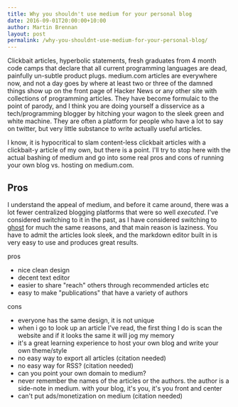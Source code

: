 ```yaml
---
title: Why you shouldn't use medium for your personal blog
date: 2016-09-01T20:00:00+10:00
author: Martin Brennan
layout: post
permalink: /why-you-shouldnt-use-medium-for-your-personal-blog/
---
```


Clickbait articles, hyperbolic statements, fresh graduates from 4 month code camps that declare that all current programming languages are dead, painfully un-subtle product plugs. medium.com articles are everywhere now, and not a day goes by where at least two or three of the damned things show up on the front page of Hacker News or any other site with collections of programming articles. They have become formulaic to the point of parody, and I think you are doing yourself a disservice as a tech/programming blogger by hitching your wagon to the sleek green and white machine. They are often a platform for people who have a lot to say on twitter, but very little substance to write actually useful articles.

I know, it is hypocritical to slam content-less clickbait articles with a clickbait-y article of my own, but there is a point. I'll try to stop here with the actual bashing of medium and go into some real pros and cons of running your own blog vs. hosting on medium.com.

## Pros

I understand the appeal of medium, and before it came around, there was a lot fewer centralized blogging platforms that were so well *executed*. I've considered switching to it in the past, as I have considered switching to [ghost]() for much the same reasons, and that main reason is laziness. You have to admit the articles look sleek, and the markdown editor built in is very easy to use and produces great results.

pros

- nice clean design
- decent text editor
- easier to share "reach" others through recommended articles etc
- easy to make "publications" that have a variety of authors

cons

- everyone has the same design, it is not unique
- when i go to look up an article I've read, the first thing I do is scan the website and if it looks the same it will jog my memory
- it's a great learning experience to host your own blog and write your own theme/style
- no easy way to export all articles (citation needed)
- no easy way for RSS? (citation needed)
- can you point your own domain to medium?
- never remember the names of the articles or the authors. the author is a side-note in medium. with your blog, it's you, it's you front and center
- can't put ads/monetization on medium (citation needed)
